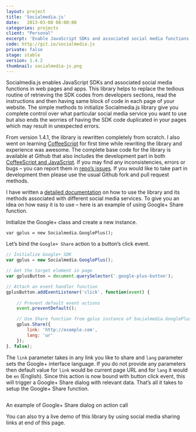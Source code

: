 ```yaml
---
layout: project
title: 'Socialmedia.js'
date:   2013-03-08 08:00:00
categories: projects
client: "Personal"
excerpt: 'Enable JavaScript SDKs and associated social media functions in web pages and apps.'
code: http://git.io/socialmedia.js
private: false
stage: stable
version: 1.4.2
thumbnail: socialmedia-js.png
---
```


Socialmedia.js enables JavaScript SDKs and associated social media functions in web pages and apps. This library helps to replace the tedious routine of retrieving the SDK codes from developers sections, read the instructions and then having same block of code in each page of your website. The simple methods to initialize Socialmedia.js library give you complete control over what particular social media service you want to use but also ends the worries of having the SDK code duplicated in your pages which may result in unexpected errors.

From version 1.4.1, the library is rewritten completely from scratch. I also went on learning [CoffeeScript](http://coffeescript.org) for first time while rewriting the library and experience was awesome. The complete base code for the library is available at Github that also includes the development part in both [CoffeeScript and JavaScript](https://github.com/jabranr/Socialmedia/tree/master/dev). If you may find any inconsistencies, errors or bugs – you can report them in [repo’s issues](https://github.com/jabranr/Socialmedia/issues). If you would like to take part in development then please use the usual Github fork and pull request methods.

I have written a [detailed documentation](https://github.com/jabranr/Socialmedia#documentation) on how to use the library and its methods associated with different social media services. To give you an idea on how easy it is to use – here is an example of using Google+ Share function.

Initialize the Google+ class and create a new instance.

`var gplus = new Socialmedia.GooglePlus();`

Let’s bind the `Google+ Share` action to a button’s click event.

``` javascript
// Initialize Google+ SDK
var gplus = new Socialmedia.GooglePlus();

// Get the target element in page
var gplusButton = document.querySelector('.google-plus-button');

// Attach an event handler function
gplusButton.addEventListener('click', function(event) {
	
	// Prevent default event actions
	event.preventDefault();

	// Use Share function from gplus instance of Socialmedia.GooglePlus class
	gplus.Share({
		link: 'http://example.com',
		lang: 'ur'
	});
}, false);
```

The `link` parameter takes in any link you like to share and `lang` parameter sets the Google+ interface language. If you do not provide any parameters then default value for `link` would be current page URL and for `lang` it would be `en` (English). Since this action is now bound with button click event, this will trigger a Google+ Share dialog with relevant data. That’s all it takes to setup the Google+ Share function.

<img src="/img/google-plus-share-dialog-example.png" alt="" class="img-responsive">
<p class="help-block">An example of Google+ Share dialog on action call</p>

You can also try a live demo of this library by using social media sharing links at end of this page.